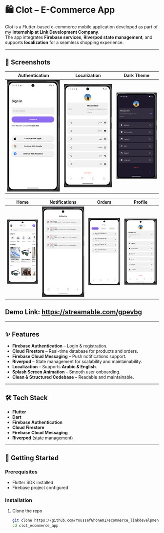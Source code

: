 # 🛍️ Clot – E-Commerce App

Clot is a Flutter-based e-commerce mobile application developed as part of my **internship at Link Development Company**.  
The app integrates **Firebase services**, **Riverpod state management**, and supports **localization** for a seamless shopping experience.

---

## 📸 Screenshots

| Authentication                | Localization                                  | Dark Theme                           |
|-------------------------------|-----------------------------------------------|--------------------------------------|
| ![Auth](screenshots/auth.png) | ![Localization](screenshots/localization.png) | ![Dark Theme](screenshots/theme.png) |

| Home                          | Notifications                                   | Orders                            | Profile                             |
|-------------------------------|-------------------------------------------------|-----------------------------------|-------------------------------------|
| ![Home](screenshots/home.png) | ![Notifications](screenshots/notifications.png) | ![Orders](screenshots/orders.png) | ![Profile](screenshots/profile.png) |


## Demo Link: https://streamable.com/gpevbg

---

## ✨ Features

- **Firebase Authentication** – Login & registration.
- **Cloud Firestore** – Real-time database for products and orders.
- **Firebase Cloud Messaging** – Push notifications support.
- **Riverpod** – State management for scalability and maintainability.
- **Localization** – Supports **Arabic & English**.
- **Splash Screen Animation** – Smooth user onboarding.
- **Clean & Structured Codebase** – Readable and maintainable.

---

## 🛠️ Tech Stack

- **Flutter**
- **Dart**
- **Firebase Authentication**
- **Cloud Firestore**
- **Firebase Cloud Messaging**
- **Riverpod** (state management)

---

## 🚀 Getting Started

### Prerequisites
- Flutter SDK installed
- Firebase project configured

### Installation
1. Clone the repo
   ```bash
   git clone https://github.com/YoussefGhonem1/ecommerce_linkdevelpment.git
   cd clot_ecommerce_app
